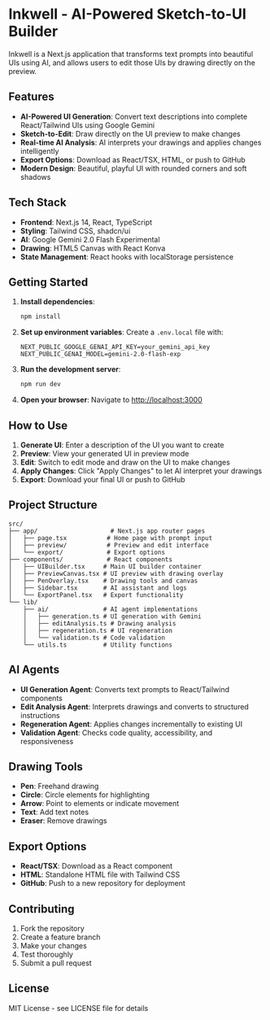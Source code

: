 # Inkwell - AI-Powered Sketch-to-UI Builder

Inkwell is a Next.js application that transforms text prompts into beautiful UIs using AI, and allows users to edit those UIs by drawing directly on the preview.

## Features

- **AI-Powered UI Generation**: Convert text descriptions into complete React/Tailwind UIs using Google Gemini
- **Sketch-to-Edit**: Draw directly on the UI preview to make changes
- **Real-time AI Analysis**: AI interprets your drawings and applies changes intelligently
- **Export Options**: Download as React/TSX, HTML, or push to GitHub
- **Modern Design**: Beautiful, playful UI with rounded corners and soft shadows

## Tech Stack

- **Frontend**: Next.js 14, React, TypeScript
- **Styling**: Tailwind CSS, shadcn/ui
- **AI**: Google Gemini 2.0 Flash Experimental
- **Drawing**: HTML5 Canvas with React Konva
- **State Management**: React hooks with localStorage persistence

## Getting Started

1. **Install dependencies**:
   ```bash
   npm install
   ```

2. **Set up environment variables**:
   Create a `.env.local` file with:
   ```
   NEXT_PUBLIC_GOOGLE_GENAI_API_KEY=your_gemini_api_key
   NEXT_PUBLIC_GENAI_MODEL=gemini-2.0-flash-exp
   ```

3. **Run the development server**:
   ```bash
   npm run dev
   ```

4. **Open your browser**:
   Navigate to [http://localhost:3000](http://localhost:3000)

## How to Use

1. **Generate UI**: Enter a description of the UI you want to create
2. **Preview**: View your generated UI in preview mode
3. **Edit**: Switch to edit mode and draw on the UI to make changes
4. **Apply Changes**: Click "Apply Changes" to let AI interpret your drawings
5. **Export**: Download your final UI or push to GitHub

## Project Structure

```
src/
├── app/                    # Next.js app router pages
│   ├── page.tsx           # Home page with prompt input
│   ├── preview/           # Preview and edit interface
│   └── export/            # Export options
├── components/            # React components
│   ├── UIBuilder.tsx     # Main UI builder container
│   ├── PreviewCanvas.tsx # UI preview with drawing overlay
│   ├── PenOverlay.tsx    # Drawing tools and canvas
│   ├── Sidebar.tsx       # AI assistant and logs
│   └── ExportPanel.tsx   # Export functionality
└── lib/
    ├── ai/               # AI agent implementations
    │   ├── generation.ts # UI generation with Gemini
    │   ├── editAnalysis.ts # Drawing analysis
    │   ├── regeneration.ts # UI regeneration
    │   └── validation.ts # Code validation
    └── utils.ts          # Utility functions
```

## AI Agents

- **UI Generation Agent**: Converts text prompts to React/Tailwind components
- **Edit Analysis Agent**: Interprets drawings and converts to structured instructions
- **Regeneration Agent**: Applies changes incrementally to existing UI
- **Validation Agent**: Checks code quality, accessibility, and responsiveness

## Drawing Tools

- **Pen**: Freehand drawing
- **Circle**: Circle elements for highlighting
- **Arrow**: Point to elements or indicate movement
- **Text**: Add text notes
- **Eraser**: Remove drawings

## Export Options

- **React/TSX**: Download as a React component
- **HTML**: Standalone HTML file with Tailwind CSS
- **GitHub**: Push to a new repository for deployment

## Contributing

1. Fork the repository
2. Create a feature branch
3. Make your changes
4. Test thoroughly
5. Submit a pull request

## License

MIT License - see LICENSE file for details